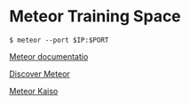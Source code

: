 # Meteor Training Space

    $ meteor --port $IP:$PORT


[Meteor documentatio](http://docs.meteor.com/)

[Discover Meteor](http://ja.discovermeteor.com/)

[Meteor Kaiso](http://arumtaunsaram.github.io/meteor_jp/)
